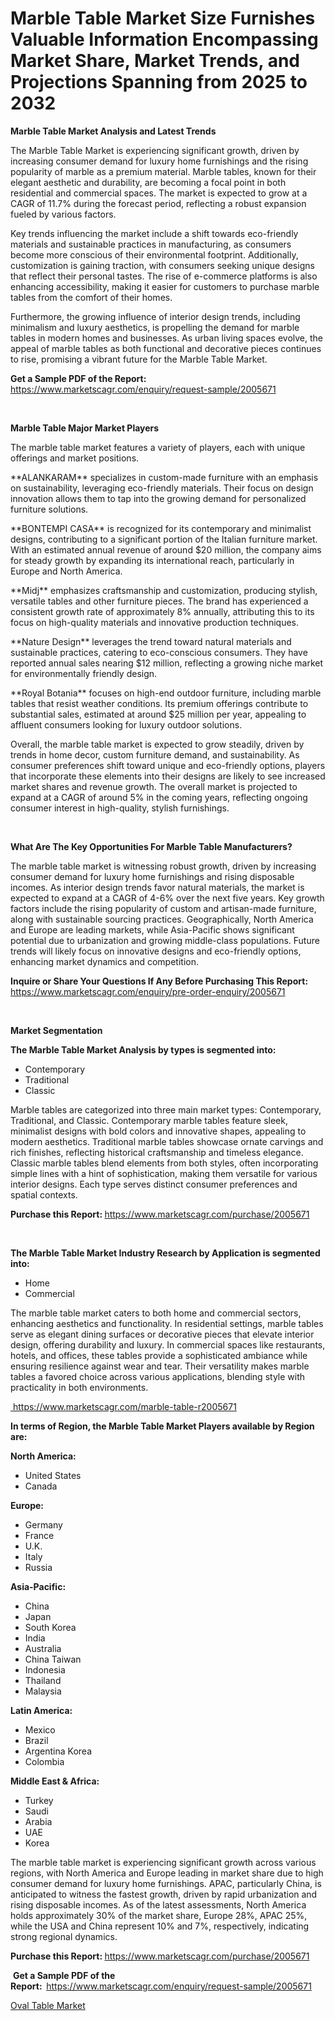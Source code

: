 <p><h1>Marble Table Market Size Furnishes Valuable Information Encompassing Market Share, Market Trends, and Projections Spanning from 2025 to 2032</h1></p><p><strong>Marble Table Market Analysis and Latest Trends</strong></p>
<p><p>The Marble Table Market is experiencing significant growth, driven by increasing consumer demand for luxury home furnishings and the rising popularity of marble as a premium material. Marble tables, known for their elegant aesthetic and durability, are becoming a focal point in both residential and commercial spaces. The market is expected to grow at a CAGR of 11.7% during the forecast period, reflecting a robust expansion fueled by various factors.</p><p>Key trends influencing the market include a shift towards eco-friendly materials and sustainable practices in manufacturing, as consumers become more conscious of their environmental footprint. Additionally, customization is gaining traction, with consumers seeking unique designs that reflect their personal tastes. The rise of e-commerce platforms is also enhancing accessibility, making it easier for customers to purchase marble tables from the comfort of their homes.</p><p>Furthermore, the growing influence of interior design trends, including minimalism and luxury aesthetics, is propelling the demand for marble tables in modern homes and businesses. As urban living spaces evolve, the appeal of marble tables as both functional and decorative pieces continues to rise, promising a vibrant future for the Marble Table Market.</p></p>
<p><strong>Get a Sample PDF of the Report:&nbsp;</strong> <a href="https://www.marketscagr.com/enquiry/request-sample/2005671?utm_campaign=1848&utm_medium=2&utm_source=Github&utm_content=ia&utm_term=09022025&utm_id=marble-table">https://www.marketscagr.com/enquiry/request-sample/2005671</a></p>
<p>&nbsp;</p>
<p><strong>Marble Table Major Market Players</strong></p>
<p><p>The marble table market features a variety of players, each with unique offerings and market positions. </p><p>**ALANKARAM** specializes in custom-made furniture with an emphasis on sustainability, leveraging eco-friendly materials. Their focus on design innovation allows them to tap into the growing demand for personalized furniture solutions. </p><p>**BONTEMPI CASA** is recognized for its contemporary and minimalist designs, contributing to a significant portion of the Italian furniture market. With an estimated annual revenue of around $20 million, the company aims for steady growth by expanding its international reach, particularly in Europe and North America.</p><p>**Midj** emphasizes craftsmanship and customization, producing stylish, versatile tables and other furniture pieces. The brand has experienced a consistent growth rate of approximately 8% annually, attributing this to its focus on high-quality materials and innovative production techniques. </p><p>**Nature Design** leverages the trend toward natural materials and sustainable practices, catering to eco-conscious consumers. They have reported annual sales nearing $12 million, reflecting a growing niche market for environmentally friendly design.</p><p>**Royal Botania** focuses on high-end outdoor furniture, including marble tables that resist weather conditions. Its premium offerings contribute to substantial sales, estimated at around $25 million per year, appealing to affluent consumers looking for luxury outdoor solutions.</p><p>Overall, the marble table market is expected to grow steadily, driven by trends in home decor, custom furniture demand, and sustainability. As consumer preferences shift toward unique and eco-friendly options, players that incorporate these elements into their designs are likely to see increased market shares and revenue growth. The overall market is projected to expand at a CAGR of around 5% in the coming years, reflecting ongoing consumer interest in high-quality, stylish furnishings.</p></p>
<p>&nbsp;</p>
<p><strong>What Are The Key Opportunities For Marble Table Manufacturers?</strong></p>
<p><p>The marble table market is witnessing robust growth, driven by increasing consumer demand for luxury home furnishings and rising disposable incomes. As interior design trends favor natural materials, the market is expected to expand at a CAGR of 4-6% over the next five years. Key growth factors include the rising popularity of custom and artisan-made furniture, along with sustainable sourcing practices. Geographically, North America and Europe are leading markets, while Asia-Pacific shows significant potential due to urbanization and growing middle-class populations. Future trends will likely focus on innovative designs and eco-friendly options, enhancing market dynamics and competition.</p></p>
<p><strong>Inquire or Share Your Questions If Any Before Purchasing This Report:</strong> <a href="https://www.marketscagr.com/enquiry/pre-order-enquiry/2005671?utm_campaign=1848&utm_medium=2&utm_source=Github&utm_content=ia&utm_term=09022025&utm_id=marble-table">https://www.marketscagr.com/enquiry/pre-order-enquiry/2005671</a></p>
<p>&nbsp;</p>
<p><strong>Market Segmentation</strong></p>
<p><strong>The Marble Table Market Analysis by types is segmented into:</strong></p>
<p><ul><li>Contemporary</li><li>Traditional</li><li>Classic</li></ul></p>
<p><p>Marble tables are categorized into three main market types: Contemporary, Traditional, and Classic. Contemporary marble tables feature sleek, minimalist designs with bold colors and innovative shapes, appealing to modern aesthetics. Traditional marble tables showcase ornate carvings and rich finishes, reflecting historical craftsmanship and timeless elegance. Classic marble tables blend elements from both styles, often incorporating simple lines with a hint of sophistication, making them versatile for various interior designs. Each type serves distinct consumer preferences and spatial contexts.</p></p>
<p><strong>Purchase this Report:&nbsp;</strong><a href="https://www.marketscagr.com/purchase/2005671?utm_campaign=1848&utm_medium=2&utm_source=Github&utm_content=ia&utm_term=09022025&utm_id=marble-table">https://www.marketscagr.com/purchase/2005671</a></p>
<p>&nbsp;</p>
<p><strong>The Marble Table Market Industry Research by Application is segmented into:</strong></p>
<p><ul><li>Home</li><li>Commercial</li></ul></p>
<p><p>The marble table market caters to both home and commercial sectors, enhancing aesthetics and functionality. In residential settings, marble tables serve as elegant dining surfaces or decorative pieces that elevate interior design, offering durability and luxury. In commercial spaces like restaurants, hotels, and offices, these tables provide a sophisticated ambiance while ensuring resilience against wear and tear. Their versatility makes marble tables a favored choice across various applications, blending style with practicality in both environments.</p></p>
<p><a href="https://www.marketscagr.com/marble-table-r2005671?utm_campaign=1848&utm_medium=2&utm_source=Github&utm_content=ia&utm_term=09022025&utm_id=marble-table">&nbsp;https://www.marketscagr.com/marble-table-r2005671</a></p>
<p><strong>In terms of Region, the Marble Table Market Players available by Region are:</strong></p>
<p>
    <p> <strong> North America: </strong>
        <ul>
            <li>United States</li>
            <li>Canada</li>
        </ul>
        </p> 
    <p> <strong> Europe: </strong>
        <ul>
            <li>Germany</li>
            <li>France</li>
            <li>U.K.</li>
            <li>Italy</li>
            <li>Russia</li>
        </ul>
        </p> 
    <p> <strong> Asia-Pacific: </strong>
        <ul>
            <li>China</li>
            <li>Japan</li>
            <li>South Korea</li>
            <li>India</li>
            <li>Australia</li>
            <li>China Taiwan</li>
            <li>Indonesia</li>
            <li>Thailand</li>
            <li>Malaysia</li>
        </ul>
        </p> 
    <p> <strong> Latin America: </strong>
        <ul>
            <li>Mexico</li>
            <li>Brazil</li>
            <li>Argentina Korea</li>
            <li>Colombia</li>
        </ul>
        </p> 
    <p> <strong> Middle East & Africa: </strong>
        <ul>
            <li>Turkey</li>
            <li>Saudi</li>
            <li>Arabia</li>
            <li>UAE</li>
            <li>Korea</li>
        </ul>
    </p>
    </p>
<p><p>The marble table market is experiencing significant growth across various regions, with North America and Europe leading in market share due to high consumer demand for luxury home furnishings. APAC, particularly China, is anticipated to witness the fastest growth, driven by rapid urbanization and rising disposable incomes. As of the latest assessments, North America holds approximately 30% of the market share, Europe 28%, APAC 25%, while the USA and China represent 10% and 7%, respectively, indicating strong regional dynamics.</p></p>
<p><strong>Purchase this Report: </strong><a href="https://www.marketscagr.com/purchase/2005671?utm_campaign=1848&utm_medium=2&utm_source=Github&utm_content=ia&utm_term=09022025&utm_id=marble-table">https://www.marketscagr.com/purchase/2005671</a></p>
<p>&nbsp;<strong>Get a Sample PDF of the Report:&nbsp;&nbsp;</strong><a href="https://www.marketscagr.com/enquiry/request-sample/2005671?utm_campaign=1848&utm_medium=2&utm_source=Github&utm_content=ia&utm_term=09022025&utm_id=marble-table">https://www.marketscagr.com/enquiry/request-sample/2005671</a></p>
<p><strong></strong></p>
<p><p><a href="https://github.com/marloy8/Market-Research-Report-List-7/blob/main/oval-table-market.md?utm_campaign=1848&utm_medium=2&utm_source=Github&utm_content=ia&utm_term=09022025&utm_id=marble-table">Oval Table Market</a></p></p>
